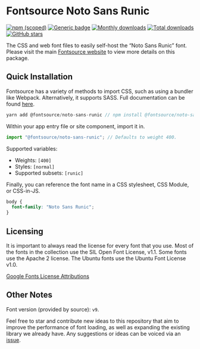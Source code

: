 # Fontsource Noto Sans Runic

[![npm (scoped)](https://img.shields.io/npm/v/@fontsource/noto-sans-runic?color=brightgreen)](https://www.npmjs.com/package/@fontsource/noto-sans-runic) [![Generic badge](https://img.shields.io/badge/fontsource-passing-brightgreen)](https://github.com/fontsource/fontsource) [![Monthly downloads](https://badgen.net/npm/dm/@fontsource/noto-sans-runic)](https://github.com/fontsource/fontsource) [![Total downloads](https://badgen.net/npm/dt/@fontsource/noto-sans-runic)](https://github.com/fontsource/fontsource) [![GitHub stars](https://img.shields.io/github/stars/fontsource/fontsource.svg?style=social&label=Star)](https://github.com/fontsource/fontsource/stargazers)

The CSS and web font files to easily self-host the “Noto Sans Runic” font. Please visit the main [Fontsource website](https://fontsource.org/fonts/noto-sans-runic) to view more details on this package.

## Quick Installation

Fontsource has a variety of methods to import CSS, such as using a bundler like Webpack. Alternatively, it supports SASS. Full documentation can be found [here](https://fontsource.org/docs/introduction).

```javascript
yarn add @fontsource/noto-sans-runic // npm install @fontsource/noto-sans-runic
```

Within your app entry file or site component, import it in.

```javascript
import "@fontsource/noto-sans-runic"; // Defaults to weight 400.
```

Supported variables:

- Weights: `[400]`
- Styles: `[normal]`
- Supported subsets: `[runic]`

Finally, you can reference the font name in a CSS stylesheet, CSS Module, or CSS-in-JS.

```css
body {
  font-family: "Noto Sans Runic";
}
```

## Licensing

It is important to always read the license for every font that you use.
Most of the fonts in the collection use the SIL Open Font License, v1.1. Some fonts use the Apache 2 license. The Ubuntu fonts use the Ubuntu Font License v1.0.

[Google Fonts License Attributions](https://fonts.google.com/attribution)

## Other Notes

Font version (provided by source): `v9`.

Feel free to star and contribute new ideas to this repository that aim to improve the performance of font loading, as well as expanding the existing library we already have. Any suggestions or ideas can be voiced via an [issue](https://github.com/fontsource/fontsource/issues).
